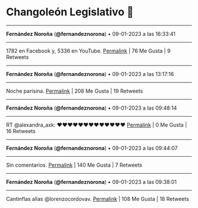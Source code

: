 # Changoleón Legislativo 🙈
*****
**Fernández Noroña** (**@fernandeznorona**) • 09-01-2023 a las 16:33:41
*****
1782 en Facebook y, 5336 en YouTube.
[Permalink](https://twitter.com/fernandeznorona/status/1612608583547629568) | 76 Me Gusta | 9 Retweets
*****
**Fernández Noroña** (**@fernandeznorona**) • 09-01-2023 a las 13:17:16
*****
Noche parisina.
[Permalink](https://twitter.com/fernandeznorona/status/1612559152139718664) | 208 Me Gusta | 19 Retweets
*****
**Fernández Noroña** (**@fernandeznorona**) • 09-01-2023 a las 09:48:14
*****
RT @alexandra_axk: ♥️♥️♥️♥️♥️♥️♥️♥️♥️♥️♥️♥️♥️
[Permalink](https://twitter.com/fernandeznorona/status/1612506547565002753) | 0 Me Gusta | 16 Retweets
*****
**Fernández Noroña** (**@fernandeznorona**) • 09-01-2023 a las 09:44:07
*****
Sin comentarios.
[Permalink](https://twitter.com/fernandeznorona/status/1612505511156453394) | 140 Me Gusta | 7 Retweets
*****
**Fernández Noroña** (**@fernandeznorona**) • 09-01-2023 a las 09:38:01
*****
Cantinflas alias @lorenzocordovav.
[Permalink](https://twitter.com/fernandeznorona/status/1612503974837424148) | 108 Me Gusta | 18 Retweets